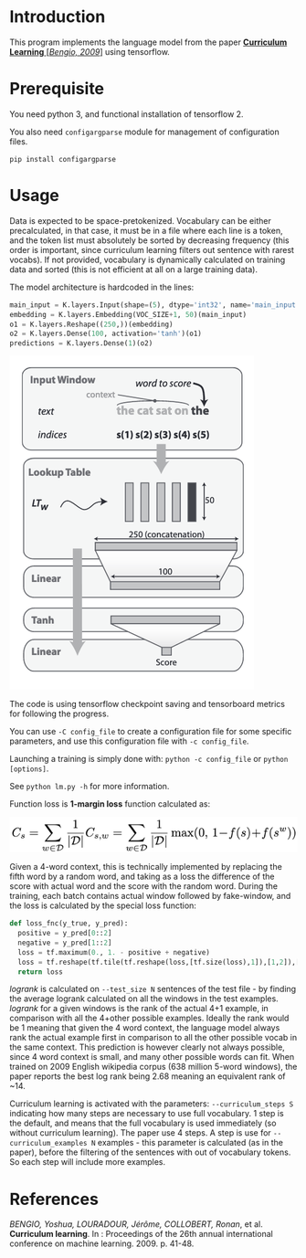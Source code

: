 # Introduction

This program implements the language model from the paper [**Curriculum Learning** [*Bengio, 2009*]](#references) using tensorflow.


# Prerequisite

You need python 3, and functional installation of tensorflow 2.

You also need `configargparse` module for management of configuration files.

```
pip install configargparse
```

# Usage

Data is expected to be space-pretokenized. Vocabulary can be either precalculated, in that case, it must be in a file where each line is a token, and the token list must absolutely be sorted by decreasing frequency (this order is important, since curriculum learning filters out sentence with rarest vocabs).
If not provided, vocabulary is dynamically calculated on training data and sorted (this is not efficient at all on a large training data).

The model architecture is hardcoded in the lines:

```python
main_input = K.layers.Input(shape=(5), dtype='int32', name='main_input')
embedding = K.layers.Embedding(VOC_SIZE+1, 50)(main_input)
o1 = K.layers.Reshape((250,))(embedding)
o2 = K.layers.Dense(100, activation='tanh')(o1)
predictions = K.layers.Dense(1)(o2)
```

![Network architecture](LMArchitecture.png)

The code is using tensorflow checkpoint saving and tensorboard metrics for following the progress.

You can use `-C config_file` to create a configuration file for some specific parameters, and use this configuration file with `-c config_file`.

Launching a training is simply done with: `python -c config_file` or `python [options]`.

See `python lm.py -h` for more information.

Function loss is **1-margin loss** function calculated as:

![1-margin loss](1marginloss.png)

Given a 4-word context, this is technically implemented by replacing the fifth word by a random word, and taking as a loss the difference of the score with actual word and the score with the random word. During the training, each batch contains actual window followed by fake-window, and the loss is calculated by the special loss function:

```python
def loss_fnc(y_true, y_pred):
  positive = y_pred[0::2]
  negative = y_pred[1::2]
  loss = tf.maximum(0., 1. - positive + negative)
  loss = tf.reshape(tf.tile(tf.reshape(loss,[tf.size(loss),1]),[1,2]),[2*tf.size(loss)])
  return loss
```

*logrank* is calculated on `--test_size N` sentences of the test file - by finding the average logrank calculated on all the windows in the test examples. *logrank* for a given windows is the rank of the actual 4+1 example, in comparison with all the 4+other possible examples. Ideally the rank would be 1 meaning that given the 4 word context, the language model always rank the actual example first in comparison to all the other possible vocab in the same context. This prediction is however clearly not always possible, since 4 word context is small, and many other possible words can fit. When trained on 2009 English wikipedia corpus (638 million 5-word windows), the paper reports the best log rank being 2.68 meaning an equivalent rank of \~14.

Curriculum learning is activated with the parameters: `--curriculum_steps S` indicating how many steps are necessary to use full vocabulary. 1 step is the default, and means that the full vocabulary is used immediately (so without curriculum learning). The paper use 4 steps. A step is use for `--curriculum_examples N` examples - this parameter is calculated (as in the paper), before the filtering of the sentences with out of vocabulary tokens. So each step will include more examples.

# References

_BENGIO, Yoshua, LOURADOUR, Jérôme, COLLOBERT, Ronan_, et al. **Curriculum learning**. In : Proceedings of the 26th annual international conference on machine learning. 2009. p. 41-48.
